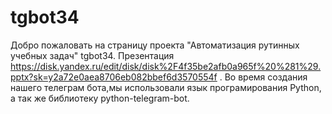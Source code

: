 # tgbot34
Добро пожаловать на страницу проекта "Автоматизация рутинных учебных задач" tgbot34. Презентация https://disk.yandex.ru/edit/disk/disk%2F4f35be2afb0a965f%20%281%29.pptx?sk=y2a72e0aea8706eb082bbef6d3570554f . Во время создания нашего телеграм бота,мы использовали язык програмирования Python, а так же библиотеку python-telegram-bot.
